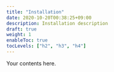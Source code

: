 ```yaml
---
title: "Installation"
date: 2020-10-20T00:38:25+09:00
description: Installation description
draft: true
weight: 1
enableToc: true
tocLevels: ["h2", "h3", "h4"]
---
```

Your contents here.